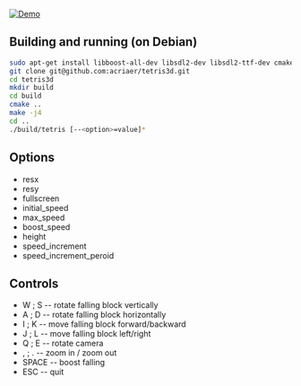 
[![Demo](https://img.youtube.com/vi/DZRnGjES52k/0.jpg)](https://youtu.be/DZRnGjES52k)

## Building and running (on Debian)

``` bash
sudo apt-get install libboost-all-dev libsdl2-dev libsdl2-ttf-dev cmake
git clone git@github.com:acriaer/tetris3d.git
cd tetris3d
mkdir build
cd build
cmake ..
make -j4
cd ..
./build/tetris [--<option>=value]*
```

## Options
 - resx
 - resy
 - fullscreen
 - initial_speed 
 - max_speed 
 - boost_speed 
 - height 
 - speed_increment
 - speed_increment_peroid

 ## Controls

  - W ; S -- rotate falling block vertically
  - A ; D -- rotate falling block horizontally
  - I ; K -- move falling block forward/backward
  - J ; L -- move falling block left/right
  - Q ; E -- rotate camera
  - , ; . -- zoom in / zoom out
  - SPACE -- boost falling
  - ESC -- quit